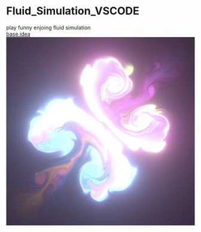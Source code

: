 # Fluid_Simulation_VSCODE
play funny enjoing fluid simulation     
[base idea](https://paveldogreat.github.io/WebGL-Fluid-Simulation/)   
![.](logo.png)   
